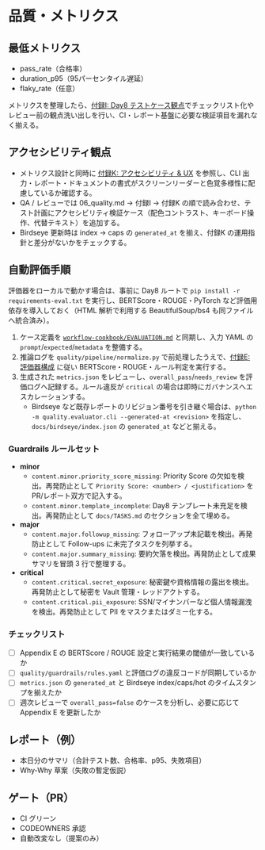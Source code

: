 # 品質・メトリクス

## 最低メトリクス
- pass_rate（合格率）
- duration_p95（95パーセンタイル遅延）
- flaky_rate（任意）

メトリクスを整理したら、[付録I: Day8 テストケース観点](../../addenda/I_Test_Cases.md)でチェックリスト化やレビュー前の観点洗い出しを行い、CI・レポート基盤に必要な検証項目を漏れなく揃える。

## アクセシビリティ観点
- メトリクス設計と同時に [付録K: アクセシビリティ & UX](../../addenda/K_Accessibility_UX.md) を参照し、CLI 出力・レポート・ドキュメントの書式がスクリーンリーダーと色覚多様性に配慮しているか確認する。
- QA / レビューでは 06_quality.md → 付録I → 付録K の順で読み合わせ、テスト計画にアクセシビリティ検証ケース（配色コントラスト、キーボード操作、代替テキスト）を追加する。
- Birdseye 更新時は index → caps の `generated_at` を揃え、付録K の運用指針と差分がないかをチェックする。

## 自動評価手順
評価器をローカルで動かす場合は、事前に Day8 ルートで `pip install -r requirements-eval.txt` を実行し、BERTScore・ROUGE・PyTorch など評価用依存を導入しておく（HTML 解析で利用する BeautifulSoup/bs4 も同ファイルへ統合済み）。
1. ケース定義を [`workflow-cookbook/EVALUATION.md`](../../../workflow-cookbook/EVALUATION.md) と同期し、入力 YAML の `prompt`/`expected`/`metadata` を整備する。
2. 推論ログを `quality/pipeline/normalize.py` で前処理したうえで、[付録E: 評価器構成](../../addenda/E_Evaluator_Details.md) に従い BERTScore・ROUGE・ルール判定を実行する。
3. 生成された `metrics.json` をレビューし、`overall_pass`/`needs_review` を評価ログへ記録する。ルール違反が `critical` の場合は即時にガバナンスへエスカレーションする。
   - Birdseye など既存レポートのリビジョン番号を引き継ぐ場合は、`python -m quality.evaluator.cli --generated-at <revision>` を指定し、`docs/birdseye/index.json` の `generated_at` などと揃える。

### Guardrails ルールセット
- **minor**
  - `content.minor.priority_score_missing`: Priority Score の欠如を検出。再発防止として `Priority Score: <number> / <justification>` を PR/レポート双方で記入する。
  - `content.minor.template_incomplete`: Day8 テンプレート未充足を検出。再発防止として `docs/TASKS.md` のセクションを全て埋める。
- **major**
  - `content.major.followup_missing`: フォローアップ未記載を検出。再発防止として Follow-ups に未完了タスクを列挙する。
  - `content.major.summary_missing`: 要約欠落を検出。再発防止として成果サマリを冒頭 3 行で整理する。
- **critical**
  - `content.critical.secret_exposure`: 秘密鍵や資格情報の露出を検出。再発防止として秘密を Vault 管理・レッドアクトする。
  - `content.critical.pii_exposure`: SSN/マイナンバーなど個人情報漏洩を検出。再発防止として PII をマスクまたはダミー化する。

### チェックリスト
- [ ] Appendix E の BERTScore / ROUGE 設定と実行結果の閾値が一致しているか
- [ ] `quality/guardrails/rules.yaml` と評価ログの違反コードが同期しているか
- [ ] `metrics.json` の `generated_at` と Birdseye index/caps/hot のタイムスタンプを揃えたか
- [ ] 週次レビューで `overall_pass=false` のケースを分析し、必要に応じて Appendix E を更新したか

## レポート（例）
- 本日分のサマリ（合計テスト数、合格率、p95、失敗項目）
- Why-Why 草案（失敗の暫定仮説）

## ゲート（PR）
- CI グリーン
- CODEOWNERS 承認
- 自動改変なし（提案のみ）
